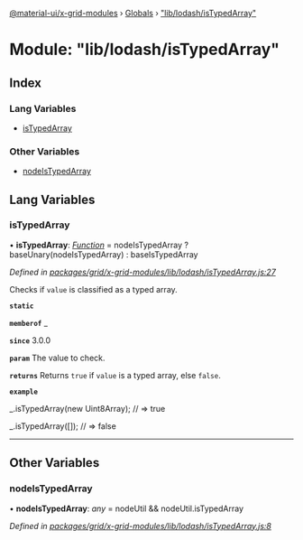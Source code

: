 [@material-ui/x-grid-modules](../README.md) › [Globals](../globals.md) › ["lib/lodash/isTypedArray"](_lib_lodash_istypedarray_.md)

# Module: "lib/lodash/isTypedArray"

## Index

### Lang Variables

* [isTypedArray](_lib_lodash_istypedarray_.md#istypedarray)

### Other Variables

* [nodeIsTypedArray](_lib_lodash_istypedarray_.md#nodeistypedarray)

## Lang Variables

###  isTypedArray

• **isTypedArray**: *[Function](../interfaces/_src_utils_utils_.debouncedfunction.md#function)* = nodeIsTypedArray ? baseUnary(nodeIsTypedArray) : baseIsTypedArray

*Defined in [packages/grid/x-grid-modules/lib/lodash/isTypedArray.js:27](https://github.com/mui-org/material-ui-x/blob/02342a6/packages/grid/x-grid-modules/lib/lodash/isTypedArray.js#L27)*

Checks if `value` is classified as a typed array.

**`static`** 

**`memberof`** _

**`since`** 3.0.0

**`param`** The value to check.

**`returns`** Returns `true` if `value` is a typed array, else `false`.

**`example`** 

_.isTypedArray(new Uint8Array);
// => true

_.isTypedArray([]);
// => false

___

## Other Variables

###  nodeIsTypedArray

• **nodeIsTypedArray**: *any* = nodeUtil && nodeUtil.isTypedArray

*Defined in [packages/grid/x-grid-modules/lib/lodash/isTypedArray.js:8](https://github.com/mui-org/material-ui-x/blob/02342a6/packages/grid/x-grid-modules/lib/lodash/isTypedArray.js#L8)*

